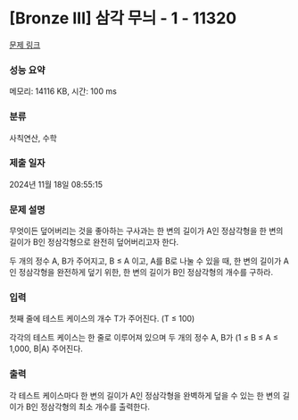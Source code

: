 # [Bronze III] 삼각 무늬 - 1 - 11320 

[문제 링크](https://www.acmicpc.net/problem/11320) 

### 성능 요약

메모리: 14116 KB, 시간: 100 ms

### 분류

사칙연산, 수학

### 제출 일자

2024년 11월 18일 08:55:15

### 문제 설명

<p>무엇이든 덮어버리는 것을 좋아하는 구사과는 한 변의 길이가 A인 정삼각형을 한 변의 길이가 B인 정삼각형으로 완전히 덮어버리고자 한다.</p>

<p>두 개의 정수 A, B가 주어지고, B ≤ A 이고, A를 B로 나눌 수 있을 때, 한 변의 길이가 A인 정삼각형을 완전하게 덮기 위한, 한 변의 길이가 B인 정삼각형의 개수를 구하라.</p>

### 입력 

 <p>첫째 줄에 테스트 케이스의 개수 T가 주어진다. (T ≤ 100)</p>

<p>각각의 테스트 케이스는 한 줄로 이루어져 있으며 두 개의 정수 A, B가 (1 ≤ B ≤ A ≤ 1,000, B|A) 주어진다.</p>

### 출력 

 <p>각 테스트 케이스마다 한 변의 길이가 A인 정삼각형을 완벽하게 덮을 수 있는 한 변의 길이가 B인 정삼각형의 최소 개수를 출력한다.</p>

